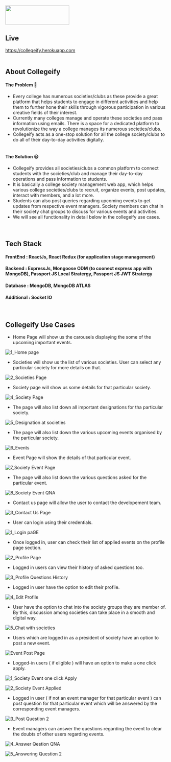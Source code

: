 #  <img src="https://user-images.githubusercontent.com/68809688/174289694-ec9670f5-361a-4218-86cf-6f6954963bfb.png" data-canonical-src="https://gyazo.com/eb5c5741b6a9a16c692170a41a49c858.png" width="200" height="60" />

## Live
  
https://collegeify.herokuapp.com
<br><br>

## About Collegeify

#### The Problem 🤔
* Every college has numerous societies/clubs as these provide a great platform that helps students to engage in different activities and help them to further hone their skills through vigorous participation in various creative fields of their interest.   <br>
* Currently many colleges manage and operate these societies and pass information using emails. There is a space for a dedicated platform to revolutionize the way a college manages its numerous societies/clubs. <br>
* Collegeify acts as a one-stop solution for all the college society/clubs to do all of their day-to-day activities digitally. <br><br>

#### The Solution 😃
* Collegeify provides all societies/clubs a common platform to connect students with the societies/club and manage their day-to-day operations and pass information to students. <br>
* It is basically a college society management web app, which helps various college societies/clubs to recruit, organize events, post updates, interact with members, and a lot more. <br>
* Students can also post queries regarding upcoming events to get updates from respective event managers. Society members can chat in their society chat groups to discuss for various events and activities. <br>
* We will see all functionality in detail below in the collegeify use cases. <br><br><br>

## Tech Stack
#### FrontEnd   : ReactJs, React Redux (for application stage management)
#### Backend    : ExpressJs, Mongoose ODM (to coonect express app with MongoDB), Passport JS Local Stratergy, Passport JS JWT Stratergy
#### Database   : MongoDB, MongoDB ATLAS
#### Additional : Socket IO 

<br>

## Collegeify Use Cases

* Home Page will show us the carousels displaying the some of the upcoming important events. <br>

 ![1_Home page](https://user-images.githubusercontent.com/68809688/174294937-868f255a-9e0e-4e21-ad19-8ed07bb4b1c9.png)

* Societies will show us the list of various societies. User can select any particular society for more details on that. <br>

 ![2_Societies Page](https://user-images.githubusercontent.com/68809688/174295424-bbb6d148-7190-4fb8-a549-e271b7fba452.png)

* Society page will show us some details for that particular society. <br>

![4_Society Page](https://user-images.githubusercontent.com/68809688/174295617-a4fbfe40-fe7b-4ef8-882e-2e5338581217.png) <br>

* The page will also list down all important designations for tha particular society. <br>

![5_Designation at societies](https://user-images.githubusercontent.com/68809688/174295747-06f66e27-04d2-4c02-a895-448f911e0734.png) <br> 

* The page will also list down the various upcoming events organised by the particular society. <br>

![6_Events](https://user-images.githubusercontent.com/68809688/174296871-47ef8ca6-3c13-4457-a1e5-000056973948.png)

* Event Page will show the details of that particular event. <br>

![7_Society Event Page](https://user-images.githubusercontent.com/68809688/174297028-85163aff-594b-43ab-bc46-0c50068c4ec8.png)<br>

* The page will also list down the various questions asked for the particular event. <br>

![8_Society Event QNA](https://user-images.githubusercontent.com/68809688/174297144-32cf92e4-daa4-4b3c-890f-cb4370ee8b1c.png) <br>

* Contact us page will allow the user to contact the developement team. <br>

![3_Contact Us Page](https://user-images.githubusercontent.com/68809688/174297350-786ccfcf-9065-4fea-85f8-9572cad476c7.png) <br>

* User can login using their credentials.

![1_Login paGE](https://user-images.githubusercontent.com/68809688/174298722-5688ff13-753c-414e-9bdf-a21ca3a2389b.png)

* Once logged in, user can check their list of applied events on the profile page section.

![2_Profile Page](https://user-images.githubusercontent.com/68809688/174299477-b0a42bae-dbaa-4850-838f-54be16b98c19.png)

* Logged in users can view their history of asked questions too.

![3_Profile Questions History](https://user-images.githubusercontent.com/68809688/174299604-1e80436f-2af2-4b41-82ac-334b36fdf72d.png)

* Logged in user have the option to edit their profile.

![4_Edit Profile](https://user-images.githubusercontent.com/68809688/174299665-5dc99428-284b-4137-8bdd-85433c7f16d4.png)

* User have the option to chat into the society groups they are member of. By this, discussion among societies can take place in a smooth and digital way.

![5_Chat with societies](https://user-images.githubusercontent.com/68809688/174300018-03109df9-55a2-40a6-9b78-02d1884c848c.png)

* Users which are logged in as a president of society have an option to post a new event.

![Event Post Page](https://user-images.githubusercontent.com/68809688/174300441-6a640aaa-37f7-4a7d-895c-2cbe87cbb8e1.png)

* Logged-in users ( if eligible ) will have an option to make a one click apply.

![1_Society Event one click Apply](https://user-images.githubusercontent.com/68809688/174300990-dbbbce3d-e8ec-4ba6-b1f1-720b4cb6e09b.png)

![2_Society Event Applied](https://user-images.githubusercontent.com/68809688/174301110-5a890f66-bbe1-49dd-ae51-5c798686ce2f.png)

* Logged in user ( if not an event manager for that particular event ) can post question for that particular event which will be answered by the corresponding event managers.

![3_Post Question 2](https://user-images.githubusercontent.com/68809688/174301548-1eb52763-cd02-4d99-b1e1-7b4215e08eda.png)

* Event managers can answer the questions regarding the event to clear the doubts of other users regarding events.

![4_Answer Qestion QNA](https://user-images.githubusercontent.com/68809688/174302130-c901dc41-f5e8-4273-9451-59ee9b9f0919.png)

![5_Answering Question 2](https://user-images.githubusercontent.com/68809688/174301938-283abc45-7bbc-4845-9cc6-3342a96e43f0.png)




 


